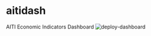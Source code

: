 # aitidash
AITI Economic Indicators Dashboard
![deploy-dashboard](https://github.com/hamgamb/aitidash/workflows/deploy-dashboard/badge.svg?event=schedule)
